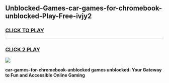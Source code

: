 
## Unblocked-Games-car-games-for-chromebook-unblocked-Play-Free-ivjy2
<h3>
<a href="https://premium76.site?title=car-games-for-chromebook-unblocked&ref=18A">CLICK TO PLAY</a></h3>
<hr>

<h3>
<a href="https://premium76.site?title=car-games-for-chromebook-unblocked&ref=18A">CLICK 2 PLAY</a>
  
</h3>

<a href="https://premium76.site?title=car-games-for-chromebook-unblocked&ref=18A"><img src="https://clearcache.store/games.png"></a>


**car-games-for-chromebook-unblocked games unblocked: Your Gateway to Fun and Accessible Online Gaming**
